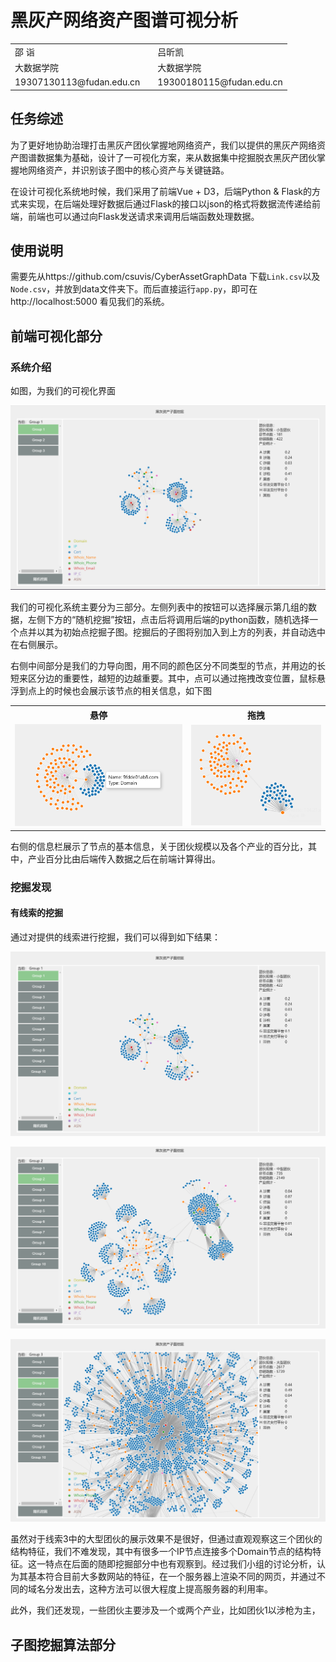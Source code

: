 # 黑灰产网络资产图谱可视分析

<table style="border:none">
    <tr>
        <td>邵 诣</td>
        <td></td>
        <td>吕昕凯</td>
    </tr>
    <tr>
        <td>大数据学院</td>
        <td></td>
        <td>大数据学院</td>
    </tr>
    <tr>
        <td>19307130113@fudan.edu.cn</td>
        <td></td>
        <td>19300180115@fudan.edu.cn</td>
    </tr>
</table>

## 任务综述

为了更好地协助治理打击黑灰产团伙掌握地网络资产，我们以提供的黑灰产网络资产图谱数据集为基础，设计了一可视化方案，来从数据集中挖掘脱衣黑灰产团伙掌握地网络资产，并识别该子图中的核心资产与关键链路。

在设计可视化系统地时候，我们采用了前端Vue + D3，后端Python & Flask的方式来实现，在后端处理好数据后通过Flask的接口以json的格式将数据流传递给前端，前端也可以通过向Flask发送请求来调用后端函数处理数据。

## 使用说明

需要先从https://github.com/csuvis/CyberAssetGraphData 下载`Link.csv`以及`Node.csv`，并放到data文件夹下。而后直接运行`app.py`，即可在http://localhost:5000 看见我们的系统。

## 前端可视化部分

### 系统介绍

如图，为我们的可视化界面

![image-20220608112813237](report.assets/image-20220608112813237.png)

我们的可视化系统主要分为三部分。左侧列表中的按钮可以选择展示第几组的数据，左侧下方的“随机挖掘”按钮，点击后将调用后端的python函数，随机选择一个点并以其为初始点挖掘子图。挖掘后的子图将别加入到上方的列表，并自动选中在右侧展示。

右侧中间部分是我们的力导向图，用不同的颜色区分不同类型的节点，并用边的长短来区分边的重要性，越短的边越重要。其中，点可以通过拖拽改变位置，鼠标悬浮到点上的时候也会展示该节点的相关信息，如下图

<table>
    <tr>
        <th>悬停</th>
        <th>拖拽</th>
    </tr>
	<tr>
        <td>
            <img src="report.assets/image-20220608113444967.png" alt="image-20220608113444967" style="zoom: 33%;" />
		</td>
		<td>
            <img src="report.assets/image-20220608113527381.png" alt="image-20220608113527381" style="zoom: 33%;" />
        </td>
    </tr>
</table>
右侧的信息栏展示了节点的基本信息，关于团伙规模以及各个产业的百分比，其中，产业百分比由后端传入数据之后在前端计算得出。

### 挖掘发现

#### 有线索的挖掘

通过对提供的线索进行挖掘，我们可以得到如下结果：

![clue-1](report.assets/image-20220608114504111.png)

![clue-2](report.assets/image-20220608114545939.png)

![clue-3](report.assets/image-20220608114916279.png)

虽然对于线索3中的大型团伙的展示效果不是很好，但通过直观观察这三个团伙的结构特征，我们不难发现，其中有很多一个IP节点连接多个Domain节点的结构特征。这一特点在后面的随即挖掘部分中也有观察到。经过我们小组的讨论分析，认为其基本符合目前大多数网站的特征，在一个服务器上渲染不同的网页，并通过不同的域名分发出去，这种方法可以很大程度上提高服务器的利用率。

此外，我们还发现，一些团伙主要涉及一个或两个产业，比如团伙1以涉枪为主，




## 子图挖掘算法部分




